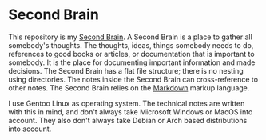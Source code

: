 # Second Brain

This repository is my [Second Brain](https://www.buildingasecondbrain.com/).
A Second Brain is a place to gather all somebody's thoughts.
The thoughts, ideas, things somebody needs to do, references to good books or articles, or documentation that is important to somebody.
It is the place for documenting important information and made decisions.
The Second Brain has a flat file structure; there is no nesting using directories.
The notes inside the Second Brain can cross-reference to other notes.
The Second Brain relies on the [Markdown](/markdown-workflow.md) markup language. 

I use Gentoo Linux as operating system.
The technical notes are written with this in mind, and don't always take Microsoft Windows or MacOS into account.
They also don't always take Debian or Arch based distributions into account.

